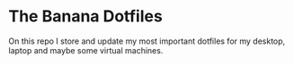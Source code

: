 # The Banana Dotfiles
On this repo I store and update my most important dotfiles for my desktop, laptop and maybe some virtual machines.
